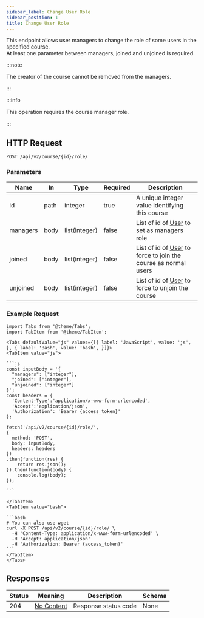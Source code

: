 ```yaml
---
sidebar_label: Change User Role
sidebar_position: 1
title: Change User Role
---
```


This endpoint allows user managers to change the role of some users in the specified course.<br/>
At least one parameter between managers, joined and unjoined is required.

:::note

The creator of the course cannot be removed from the managers.

:::

:::info

This operation requires the course manager role.

:::

## HTTP Request

`POST /api/v2/course/{id}/role/`

### Parameters

| Name     | In   | Type          | Required | Description                                                                                          |
|----------|------|---------------|----------|------------------------------------------------------------------------------------------------------|
| id       | path | integer       | true     | A unique integer value identifying this course                                                       |
| managers | body | list(integer) | false    | List of id of [User](/docs/apireference/v2/schemas/user) to set as managers role                     |
| joined   | body | list(integer) | false    | List of id of [User](/docs/apireference/v2/schemas/user) to force to join the course as normal users |
| unjoined | body | list(integer) | false    | List of id of [User](/docs/apireference/v2/schemas/user) to force to unjoin the course               |

### Example Request

````mdx-code-block
import Tabs from '@theme/Tabs';
import TabItem from '@theme/TabItem';

<Tabs defaultValue="js" values={[{ label: 'JavaScript', value: 'js', }, { label: 'Bash', value: 'bash', }]}>
<TabItem value="js">

```js
const inputBody = '{
  "managers": ["integer"],
  "joined": ["integer"],
  "unjoined": ["integer"]  
}';
const headers = {
  'Content-Type':'application/x-www-form-urlencoded',
  'Accept':'application/json',
  'Authorization': 'Bearer {access_token}'
};

fetch('/api/v2/course/{id}/role/',
{
  method: 'POST',
  body: inputBody,
  headers: headers
})
.then(function(res) {
    return res.json();
}).then(function(body) {
    console.log(body);
});

```

</TabItem>
<TabItem value="bash">

```bash
# You can also use wget
curl -X POST /api/v2/course/{id}/role/ \
  -H 'Content-Type: application/x-www-form-urlencoded' \
  -H 'Accept: application/json'
  -H 'Authorization: Bearer {access_token}'
```
</TabItem>
</Tabs>
````

## Responses

| Status | Meaning                                                         | Description          | Schema |
|--------|-----------------------------------------------------------------|----------------------|--------|
| 204    | [No Content](https://tools.ietf.org/html/rfc7231#section-6.3.5) | Response status code | None   |
